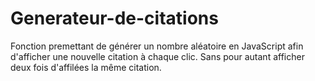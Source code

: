 # Generateur-de-citations

Fonction premettant de générer un nombre aléatoire en JavaScript afin d'afficher une nouvelle citation à chaque clic.
Sans pour autant afficher deux fois d'affilées la même citation.
